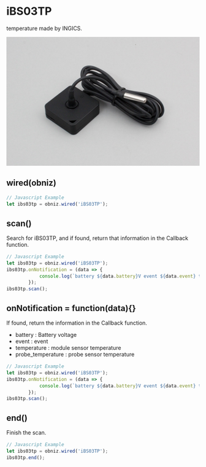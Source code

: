 # iBS03TP
temperature made by INGICS.

![](image.jpg)


## wired(obniz)

```javascript
// Javascript Example
let ibs03tp = obniz.wired('iBS03TP');
```

## scan()

Search for iBS03TP, and if found, return that information in the Callback function.

```javascript
// Javascript Example
let ibs03tp = obniz.wired('iBS03TP');
ibs03tp.onNotification = (data => {
            console.log(`battery ${data.battery}V event ${data.event} temperature ${data.temperature} probe_temperature ${data.probe_temperature}`);
        });
ibs03tp.scan();
```

## onNotification = function(data){}

If found, return the information in the Callback function.

- battery : Battery voltage
- event : event
- temperature : module sensor temperature
- probe_temperature : probe sensor temperature

```javascript
// Javascript Example
let ibs03tp = obniz.wired('iBS03TP');
ibs03tp.onNotification = (data => {
            console.log(`battery ${data.battery}V event ${data.event} temperature ${data.temperature} probe_temperature ${data.temperature}`);
        });
ibs03tp.scan();
```

## end()

Finish the scan.

```javascript
// Javascript Example
let ibs03tp = obniz.wired('iBS03TP');
ibs03tp.end();
```
